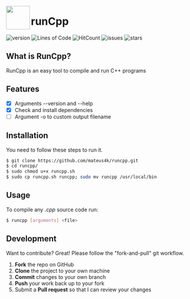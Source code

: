 <img align="left" width="64px"
src="https://banner2.kisspng.com/20180408/pew/kisspng-the-c-programming-language-computer-icons-comput-programming-5acadc2dec0be9.0824244915232440779669.jpg" />

# runCpp

![version][s0] ![Lines of Code][s1] ![HitCount][s2] ![issues][s3] ![stars][s4]

[s0]: https://img.shields.io/github/release/mateus4k/runcpp.svg
[s1]: https://tokei.rs/b1/github/mateus4k/runcpp?category=code
[s2]: http://hits.dwyl.io/mateus4k/runcpp.svg
[s3]: https://img.shields.io/github/issues/mateus4k/runcpp.svg
[s4]: https://img.shields.io/github/stars/mateus4k/runcpp.svg

## What is RunCpp?

RunCpp is an easy tool to compile and run C++ programs

## Features

* [x] Arguments --version and --help
* [x] Check and install dependencies
* [ ] Argument -o to custom output filename

## Installation
You need to follow these steps to run it.
```sh
$ git clone https://github.com/mateus4k/runcpp.git
$ cd runcpp/
$ sudo chmod u+x runcpp.sh
$ sudo cp runcpp.sh runcpp; sudo mv runcpp /usr/local/bin
```

## Usage

To compile any *.cpp* source code run:
```sh
$ runcpp [arguments] <file>
```

## Development

Want to contribute? Great!
Please follow the "fork-and-pull" git workflow.
1. **Fork** the repo on GitHub
2. **Clone** the project to your own machine
3. **Commit** changes to your own branch
4. **Push** your work back up to your fork
5. Submit a **Pull request** so that I can review your changes

